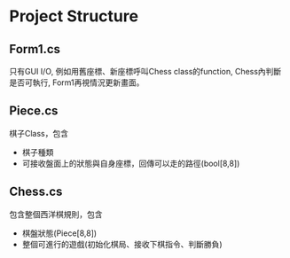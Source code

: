 # Project Structure

## Form1.cs
只有GUI I/O, 例如用舊座標、新座標呼叫Chess class的function, Chess內判斷是否可執行, Form1再視情況更新畫面。

## Piece.cs
棋子Class，包含
* 棋子種類
* 可接收盤面上的狀態與自身座標，回傳可以走的路徑(bool[8,8])

## Chess.cs
包含整個西洋棋規則，包含
* 棋盤狀態(Piece[8,8])
* 整個可進行的遊戲(初始化棋局、接收下棋指令、判斷勝負)